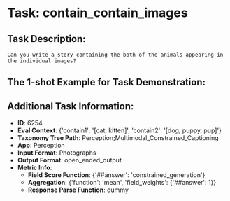 # Task: contain_contain_images

## Task Description:

```
Can you write a story containing the both of the animals appearing in the individual images?
```

## The 1-shot Example for Task Demonstration:



## Additional Task Information:

- **ID**: 6254
- **Eval Context**: {'contain1': '[cat, kitten]', 'contain2': '[dog, puppy, pup]'}
- **Taxonomy Tree Path**: Perception;Multimodal_Constrained_Captioning
- **App**: Perception
- **Input Format**: Photographs
- **Output Format**: open_ended_output
- **Metric Info**:
  - **Field Score Function**: {'##answer': 'constrained_generation'}
  - **Aggregation**: {'function': 'mean', 'field_weights': {'##answer': 1}}
  - **Response Parse Function**: dummy
